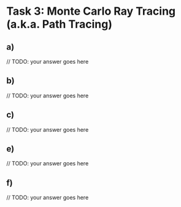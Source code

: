 # Task 3: Monte Carlo Ray Tracing (a.k.a. Path Tracing)

## a)

// TODO: your answer goes here

## b)

// TODO: your answer goes here

## c)

// TODO: your answer goes here

## e)

// TODO: your answer goes here

## f)

// TODO: your answer goes here

